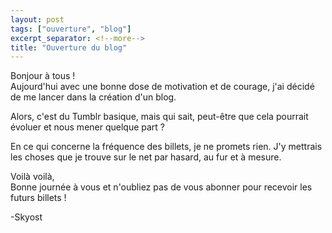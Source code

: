 ```yaml
---
layout: post
tags: ["ouverture", "blog"]
excerpt_separator: <!--more-->
title: "Ouverture du blog"
---
```


Bonjour à tous !<br />
Aujourd'hui avec une bonne dose de motivation et de courage, j'ai décidé de me lancer dans la création d'un blog.

Alors, c'est du Tumblr basique, mais qui sait, peut-être que cela pourrait évoluer et nous mener quelque part ?

En ce qui concerne la fréquence des billets, je ne promets rien. J'y mettrais les choses que je trouve sur le net par hasard, au fur et à mesure.

Voilà voilà,<br />
Bonne journée à vous et n'oubliez pas de vous abonner pour recevoir les futurs billets !

-Skyost